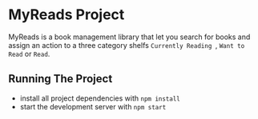 # MyReads Project

MyReads is a book management library that let you search for books and assign an action to a three category shelfs `Currently Reading
`, `Want to Read` or `Read`.
 

## Running The Project


* install all project dependencies with `npm install`
* start the development server with `npm start`
